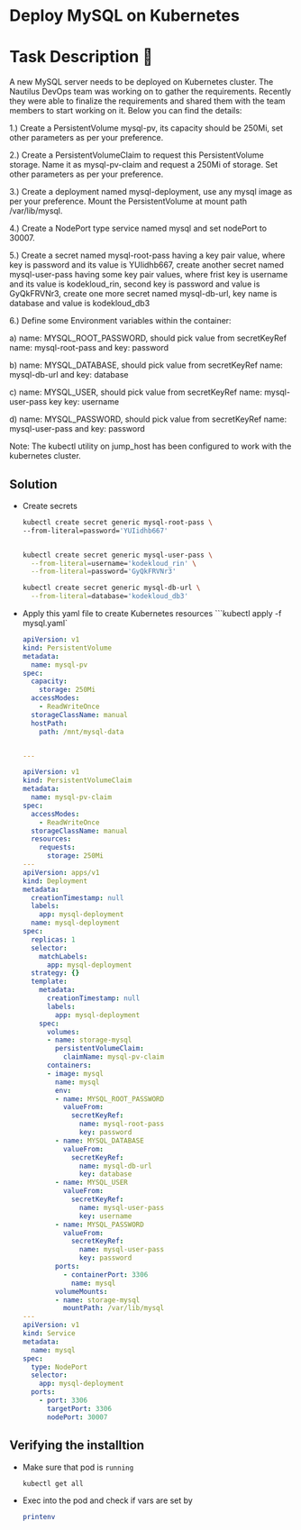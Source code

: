 # Deploy MySQL on Kubernetes

# Task Description 📔

A new MySQL server needs to be deployed on Kubernetes cluster. The Nautilus DevOps team was working on to gather the requirements. Recently they were able to finalize the requirements and shared them with the team members to start working on it. Below you can find the details:

1.) Create a PersistentVolume mysql-pv, its capacity should be 250Mi, set other parameters as per your preference.

2.) Create a PersistentVolumeClaim to request this PersistentVolume storage. Name it as mysql-pv-claim and request a 250Mi of storage. Set other parameters as per your preference.

3.) Create a deployment named mysql-deployment, use any mysql image as per your preference. Mount the PersistentVolume at mount path /var/lib/mysql.

4.) Create a NodePort type service named mysql and set nodePort to 30007.

5.) Create a secret named mysql-root-pass having a key pair value, where key is password and its value is YUIidhb667, create another secret named mysql-user-pass having some key pair values, where frist key is username and its value is kodekloud_rin, second key is password and value is GyQkFRVNr3, create one more secret named mysql-db-url, key name is database and value is kodekloud_db3

6.) Define some Environment variables within the container:

a) name: MYSQL_ROOT_PASSWORD, should pick value from secretKeyRef name: mysql-root-pass and key: password

b) name: MYSQL_DATABASE, should pick value from secretKeyRef name: mysql-db-url and key: database

c) name: MYSQL_USER, should pick value from secretKeyRef name: mysql-user-pass key key: username

d) name: MYSQL_PASSWORD, should pick value from secretKeyRef name: mysql-user-pass and key: password

Note: The kubectl utility on jump_host has been configured to work with the kubernetes cluster.


## Solution

- Create secrets
  ```bash
  kubectl create secret generic mysql-root-pass \
  --from-literal=password='YUIidhb667'


  kubectl create secret generic mysql-user-pass \
    --from-literal=username='kodekloud_rin' \
    --from-literal=password='GyQkFRVNr3'

  kubectl create secret generic mysql-db-url \
    --from-literal=database='kodekloud_db3' 
  ```

- Apply this yaml file to create Kubernetes resources ```kubectl apply -f mysql.yaml`
  ```yaml
  apiVersion: v1
  kind: PersistentVolume
  metadata:
    name: mysql-pv
  spec:
    capacity:
      storage: 250Mi
    accessModes:
      - ReadWriteOnce
    storageClassName: manual
    hostPath:
      path: /mnt/mysql-data


  ---

  apiVersion: v1
  kind: PersistentVolumeClaim
  metadata:
    name: mysql-pv-claim
  spec:
    accessModes:
      - ReadWriteOnce
    storageClassName: manual
    resources:
      requests:
        storage: 250Mi
  ---
  apiVersion: apps/v1
  kind: Deployment
  metadata:
    creationTimestamp: null
    labels:
      app: mysql-deployment
    name: mysql-deployment
  spec:
    replicas: 1
    selector:
      matchLabels:
        app: mysql-deployment
    strategy: {}
    template:
      metadata:
        creationTimestamp: null
        labels:
          app: mysql-deployment
      spec:
        volumes: 
        - name: storage-mysql
          persistentVolumeClaim:
            claimName: mysql-pv-claim
        containers:
        - image: mysql
          name: mysql
          env:
          - name: MYSQL_ROOT_PASSWORD
            valueFrom: 
              secretKeyRef:
                name: mysql-root-pass
                key: password
          - name: MYSQL_DATABASE
            valueFrom:
              secretKeyRef:
                name: mysql-db-url
                key: database
          - name: MYSQL_USER
            valueFrom:
              secretKeyRef:
                name: mysql-user-pass
                key: username
          - name: MYSQL_PASSWORD
            valueFrom:
              secretKeyRef:
                name: mysql-user-pass
                key: password
          ports:
            - containerPort: 3306
              name: mysql
          volumeMounts:
          - name: storage-mysql
            mountPath: /var/lib/mysql
  ---
  apiVersion: v1                                                                                                
  kind: Service                                                                                                 
  metadata:                                                                                                     
    name: mysql                                                                                         
  spec:                                                                                                         
    type: NodePort                                                                                             
    selector:                                                                                                  
      app: mysql-deployment                                                                                     
    ports:                                                                                                     
      - port: 3306                                                                                               
        targetPort: 3306                                                                                         
        nodePort: 30007

  ```


## Verifying the installtion

- Make sure that pod is `running`

  ```bash
  kubectl get all
  ```

- Exec into the pod and check if vars are set by
  ```bash
  printenv
  ```